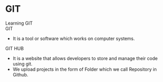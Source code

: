 # GIT
Learning GIT
<br>
GIT 
- It is a tool or software which works on computer systems.

GIT HUB 
- It is a website that allows developers to store and manage their code using git.
- We upload projects in the form of Folder which we call Repository in Github.
